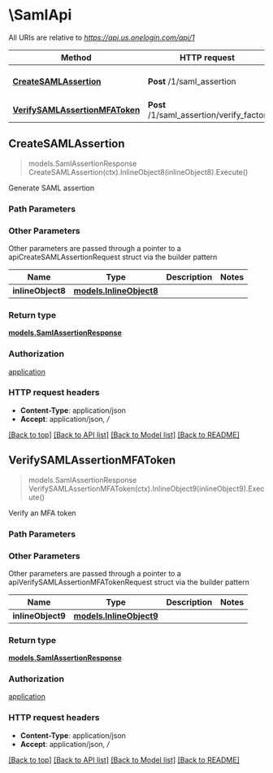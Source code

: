 # \SamlApi

All URIs are relative to *https://api.us.onelogin.com/api/1*

Method | HTTP request | Description
------------- | ------------- | -------------
[**CreateSAMLAssertion**](SamlApi.md#CreateSAMLAssertion) | **Post** /1/saml_assertion | Generate SAML assertion
[**VerifySAMLAssertionMFAToken**](SamlApi.md#VerifySAMLAssertionMFAToken) | **Post** /1/saml_assertion/verify_factor | Verify an MFA token



## CreateSAMLAssertion

> models.SamlAssertionResponse CreateSAMLAssertion(ctx).InlineObject8(inlineObject8).Execute()

Generate SAML assertion



### Path Parameters



### Other Parameters

Other parameters are passed through a pointer to a apiCreateSAMLAssertionRequest struct via the builder pattern


Name | Type | Description  | Notes
------------- | ------------- | ------------- | -------------
 **inlineObject8** | [**models.InlineObject8**](InlineObject8.md) |  | 

### Return type

[**models.SamlAssertionResponse**](SamlAssertionResponse.md)

### Authorization

[application](../README.md#application)

### HTTP request headers

- **Content-Type**: application/json
- **Accept**: application/json, */*

[[Back to top]](#) [[Back to API list]](../README.md#documentation-for-api-endpoints)
[[Back to Model list]](../README.md#documentation-for-models)
[[Back to README]](../README.md)


## VerifySAMLAssertionMFAToken

> models.SamlAssertionResponse VerifySAMLAssertionMFAToken(ctx).InlineObject9(inlineObject9).Execute()

Verify an MFA token



### Path Parameters



### Other Parameters

Other parameters are passed through a pointer to a apiVerifySAMLAssertionMFATokenRequest struct via the builder pattern


Name | Type | Description  | Notes
------------- | ------------- | ------------- | -------------
 **inlineObject9** | [**models.InlineObject9**](InlineObject9.md) |  | 

### Return type

[**models.SamlAssertionResponse**](SamlAssertionResponse.md)

### Authorization

[application](../README.md#application)

### HTTP request headers

- **Content-Type**: application/json
- **Accept**: application/json, */*

[[Back to top]](#) [[Back to API list]](../README.md#documentation-for-api-endpoints)
[[Back to Model list]](../README.md#documentation-for-models)
[[Back to README]](../README.md)

